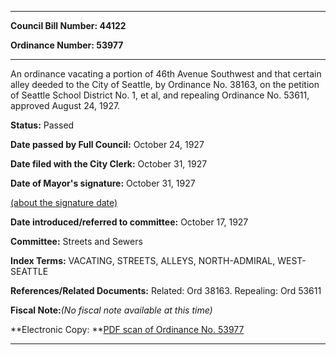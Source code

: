 

********

**Council Bill Number: 44122**
   
**Ordinance Number: 53977**
********

 An ordinance vacating a portion of 46th Avenue Southwest and that certain alley deeded to the City of Seattle, by Ordinance No. 38163, on the petition of Seattle School District No. 1, et al, and repealing Ordinance No. 53611, approved August 24, 1927.

**Status:** Passed
   
**Date passed by Full Council:** October 24, 1927
   
**Date filed with the City Clerk:** October 31, 1927
   
**Date of Mayor's signature:** October 31, 1927
   
[(about the signature date)](/~public/approvaldate.htm)
   
   
   
**Date introduced/referred to committee:** October 17, 1927
   
**Committee:** Streets and Sewers
   
   
**Index Terms:** VACATING, STREETS, ALLEYS, NORTH-ADMIRAL, WEST-SEATTLE

**References/Related Documents:** Related: Ord 38163. Repealing: Ord 53611

**Fiscal Note:**_(No fiscal note available at this time)_

**Electronic Copy: **[PDF scan of Ordinance No. 53977](/~archives/Ordinances/Ord_53977.pdf)

********

